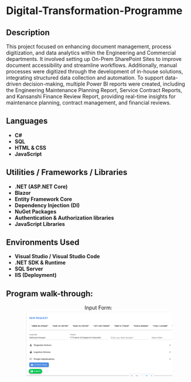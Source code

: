 
<h1>Digital-Transformation-Programme</h1>


<h2>Description</h2>
This project focused on enhancing document management, process digitization, and data analytics within the Engineering and Commercial departments. It involved setting up On-Prem SharePoint Sites to improve document accessibility and streamline workflows. Additionally, manual processes were digitized through the development of in-house solutions, integrating structured data collection and automation. To support data-driven decision-making, multiple Power BI reports were created, including the Engineering Maintenance Planning Report, Service Contract Reports, and Kansanshi Finance Review Report, providing real-time insights for maintenance planning, contract management, and financial reviews.
<br />


<h2>Languages</h2>

- <b>C#</b> 
- <b>SQL</b>
- <b>HTML & CSS</b>
- <b>JavaScript</b>

<h2>Utilities / Frameworks / Libraries</h2>

- <b>.NET (ASP.NET Core)</b> 
- <b>Blazor</b>
- <b>Entity Framework Core </b>
- <b>Dependency Injection (DI)</b>
- <b>NuGet Packages</b>
- <b>Authentication & Authorization libraries </b>
- <b>JavaScript Libraries</b>

<h2>Environments Used </h2>

- <b>Visual Studio / Visual Studio Code</b> 
- <b>.NET SDK & Runtime</b>
- <b>SQL Server </b>
- <b>IIS (Deployment)</b>

<h2>Program walk-through:</h2>

<p align="center">
Input Form: <br/>
<img src="https://github.com/SaliKangwa/Freight-Management/blob/main/freight%20form%201.png" height="80%" width="80%" alt="Input Form"/>
<br />
<br />



